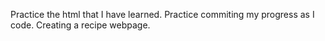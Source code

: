 Practice the html that I have learned. Practice commiting my progress as I code. Creating a recipe webpage.